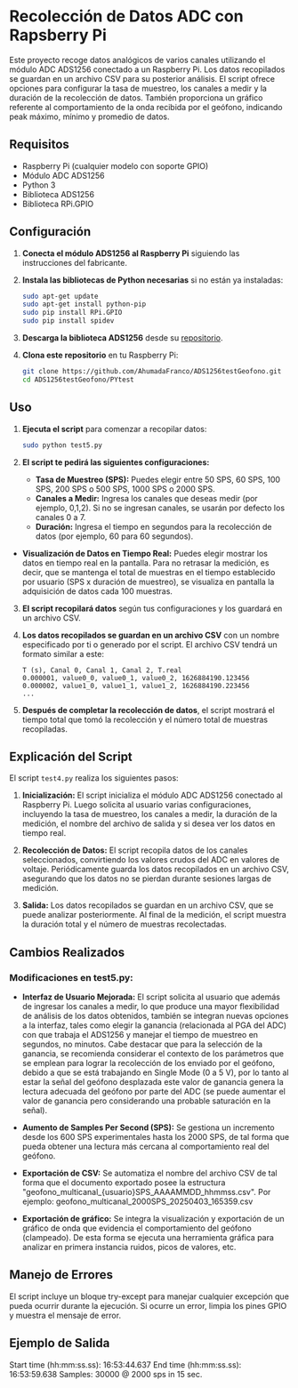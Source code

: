 # Recolección de Datos ADC con Rapsberry Pi
Este proyecto recoge datos analógicos de varios canales utilizando el módulo ADC ADS1256 conectado a un Raspberry Pi. Los datos recopilados se guardan en un archivo CSV para su posterior análisis. El script ofrece opciones para configurar la tasa de muestreo, los canales a medir y la duración de la recolección de datos. También proporciona un gráfico referente al comportamiento de la onda recibida por el geófono, indicando peak máximo, mínimo y promedio de datos.

## Requisitos

- Raspberry Pi (cualquier modelo con soporte GPIO)
- Módulo ADC ADS1256
- Python 3
- Biblioteca ADS1256
- Biblioteca RPi.GPIO

## Configuración

1. **Conecta el módulo ADS1256 al Raspberry Pi** siguiendo las instrucciones del fabricante.

2. **Instala las bibliotecas de Python necesarias** si no están ya instaladas:
    ```bash
    sudo apt-get update
    sudo apt-get install python-pip
    sudo pip install RPi.GPIO
    sudo pip install spidev
    ```

3. **Descarga la biblioteca ADS1256** desde su [repositorio](https://github.com/AhumadaFranco/ADS1256testGeofono.git).

4. **Clona este repositorio** en tu Raspberry Pi:
    ```bash
    git clone https://github.com/AhumadaFranco/ADS1256testGeofono.git
    cd ADS1256testGeofono/PYtest
    ```

## Uso

1. **Ejecuta el script** para comenzar a recopilar datos:
    ```bash
    sudo python test5.py
    ```

2. **El script te pedirá las siguientes configuraciones:**
   - **Tasa de Muestreo (SPS):** Puedes elegir entre 50 SPS, 60 SPS, 100 SPS, 200 SPS o 500 SPS, 1000 SPS o 2000 SPS.
   - **Canales a Medir:** Ingresa los canales que deseas medir (por ejemplo, 0,1,2). Si no se ingresan canales, se usarán por defecto los canales 0 a 7.
   - **Duración:** Ingresa el tiempo en segundos para la recolección de datos (por ejemplo, 60 para 60 segundos).

  - **Visualización de Datos en Tiempo Real:** Puedes elegir mostrar los datos en tiempo real en la pantalla. Para no retrasar la medición, es decir, que se mantenga el total de muestras en el tiempo establecido por usuario (SPS x duración de muestreo), se visualiza en pantalla la adquisición de datos cada 100 muestras.

3. **El script recopilará datos** según tus configuraciones y los guardará en un archivo CSV.

4. **Los datos recopilados se guardan en un archivo CSV** con un nombre especificado por ti o generado por el script. El archivo CSV tendrá un formato similar a este:
    ```
    T (s), Canal 0, Canal 1, Canal 2, T.real
    0.000001, value0_0, value0_1, value0_2, 1626884190.123456
    0.000002, value1_0, value1_1, value1_2, 1626884190.223456
    ...
    ```

5. **Después de completar la recolección de datos**, el script mostrará el tiempo total que tomó la recolección y el número total de muestras recopiladas.

## Explicación del Script
El script `test4.py` realiza los siguientes pasos:

1. **Inicialización:** El script inicializa el módulo ADC ADS1256 conectado al Raspberry Pi. Luego solicita al usuario varias configuraciones, incluyendo la tasa de muestreo, los canales a medir, la duración de la medición, el nombre del archivo de salida y si desea ver los datos en tiempo real.

2. **Recolección de Datos:** El script recopila datos de los canales seleccionados, convirtiendo los valores crudos del ADC en valores de voltaje. Periódicamente guarda los datos recopilados en un archivo CSV, asegurando que los datos no se pierdan durante sesiones largas de medición.

3. **Salida:** Los datos recopilados se guardan en un archivo CSV, que se puede analizar posteriormente. Al final de la medición, el script muestra la duración total y el número de muestras recolectadas.
## **Cambios Realizados**


### **Modificaciones en test5.py:**

- **Interfaz de Usuario Mejorada:** El script solicita al usuario que además de ingresar los canales a medir, lo que produce una mayor flexibilidad de análisis de los datos obtenidos, también se integran nuevas opciones a la interfaz, tales como elegir la ganancia (relacionada al PGA del ADC) con que trabaja el ADS1256 y manejar el tiempo de muestreo en segundos, no minutos. Cabe destacar que para la selección de la ganancia, se recomienda considerar el contexto de los parámetros que se emplean para lograr la recolección de los enviado por el geófono, debido a que se está trabajando en Single Mode (0 a 5 V), por lo tanto al estar la señal del geófono desplazada este valor de ganancia genera la lectura adecuada del geófono por parte del ADC (se puede aumentar el valor de ganancia pero considerando una probable saturación en la señal).
  
-  **Aumento de Samples Per Second (SPS):** Se gestiona un incremento desde los 600 SPS experimentales hasta los 2000 SPS, de tal forma que pueda obtener una lectura más cercana al comportamiento real del geófono.
  
- **Exportación de CSV:** Se automatiza el nombre del archivo CSV de tal forma que el documento exportado posee la estructura "geofono_multicanal_{usuario}SPS_AAAAMMDD_hhmmss.csv".
Por ejemplo: geofono_multicanal_2000SPS_20250403_165359.csv

- **Exportación de gráfico:** Se integra la visualización y exportación de un gráfico de onda que evidencia el comportamiento del geófono (clampeado). De esta forma se ejecuta una herramienta gráfica para analizar en primera instancia ruidos, picos de valores, etc.

## Manejo de Errores

El script incluye un bloque try-except para manejar cualquier excepción que pueda ocurrir durante la ejecución. Si ocurre un error, limpia los pines GPIO y muestra el mensaje de error.

## Ejemplo de Salida
Start time (hh:mm:ss.ss): 16:53:44.637
End time (hh:mm:ss.ss): 16:53:59.638
Samples: 30000 @ 2000 sps in 15 sec.
